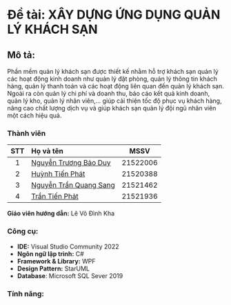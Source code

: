 # Đề tài: XÂY DỰNG ỨNG DỤNG QUẢN LÝ KHÁCH SẠN

## Mô tả:
Phần mềm quản lý khách sạn được thiết kế nhằm hỗ trợ khách sạn quản lý các hoạt động kinh doanh như quản lý đặt phòng, quản lý thông tin khách hàng, quản lý thanh toán và các hoạt động liên quan đến quản lý khách sạn. Ngoài ra còn quản lý chi phí và doanh thu, báo cáo kết quả kinh doanh, quản lý kho, quản lý nhân viên,... giúp cải thiện tốc độ phục vụ khách hàng, nâng cao chất lượng dịch vụ và giúp khách sạn quản lý đội ngũ nhân viên một cách hiệu quả.

### Thành viên

|STT|Họ và tên          |MSSV       |
|:-:|:------------------|:---------:|
| 1	|[Nguyễn Trương Bảo Duy](mailto:21522006@gm.uit.edu.vn)	| 21522006	|
| 2	|[Huỳnh Tiến Phát](mailto:21520388@gm.uit.edu.vn)	| 21520388	| 
| 3	|[Nguyễn Trần Quang Sang](mailto:21521462@gm.uit.edu.vn)	| 21521462	|
| 4	|[Trần Tiến Phảt](mailto:21521936@gm.uit.edu.vn)	| 21521936	| 

**Giáo viên hướng dẫn:** Lê Võ Đình Kha

### Công cụ:

- **IDE:** Visual Studio Community 2022
- **Ngôn ngữ lập trình:** C#
- **Framework & Library:** WPF
- **Design Pattern:** StarUML
- **Database**: Microsoft SQL Sever 2019

### Tính năng:
